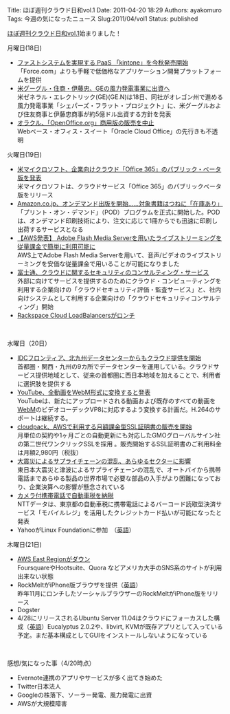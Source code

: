 Title: ほぼ週刊クラウド日和vol.1
Date: 2011-04-20 18:29
Authors: ayakomuro
Tags:  今週の気になったニュース
Slug:2011/04/vol1
Status: published

[ほぼ週刊クラウド日和vol.1](http://www.popowa.com/ayakomuro/almost-weekly-cloud-days-ust "ほぼ週刊クラウド日和")始まりました！  

  
月曜日(18日)  

-   [ファストシステムを実現する PaaS
    「kintone」を今秋発売開始](http://group.cybozu.jp/news/11041801.html)  
   「Force.com」よりも手軽で低価格なアプリケーション開発プラットフォームを提供
-   [米グーグル・住商・伊藤忠、GEの風力発電事業に出資へ](http://jp.ibtimes.com/articles/17781/20110418/65875.htm)  
   米ゼネラル・エレクトリック(GE)(GE.N)は18日、同社がオレゴン州で進める風力発電事業「シェパーズ・フラット・プロジェクト」に、米グーグルおよび住友商事と伊藤忠商事が約5億ドル出資する方針を発表
-   [オラクル、「OpenOffice.org」商用版の販売を中止](http://www.computerworld.jp/topics/move/191318.html)  
   Webベース・オフィス・スイート「Oracle Cloud Office」の先行きも不透明

  
火曜日(19日)  

-   [米マイクロソフト、企業向けクラウド「Office
    365」のパブリック・ベータ版を発表](http://www.rbbtoday.com/article/2011/04/19/76321.html)  
   米マイクロソフトは、クラウドサービス「Office
    365」のパブリックベータ版をリリース
-   [Amazon.co.jp、オンデマンド出版を開始......対象書籍はつねに「在庫あり」](http://www.rbbtoday.com/article/2011/04/19/76312.html)「プリント・オン・デマンド」（POD）プログラムを正式に開始した。PODは、オンデマンド印刷技術により、注文に応じて1冊からでも迅速に印刷し出荷するサービスとなる
-   [【AWS発表】 Adobe Flash Media
    Serverを用いたライブストリーミングを従量課金で簡単に利用可能に](http://aws.typepad.com/aws_japan/2011/04/live-streaming-with-amazon-cloudfront-and-adobe-flash-media-server.html)  
   AWS上でAdobe Flash Media
    Serverを用いて、音声/ビデオのライブストリーミングを安価な従量課金で用いることが可能になりました
-   [富士通、クラウドに関するセキュリティのコンサルティング・サービス](http://www.nikkeibp.co.jp/article/news/20110420/267537/)  
   外部に向けてサービスを提供するのためにクラウド・コンピューティングを利用する企業向けの「クラウドセキュリティ評価・監査サービス」と、社内向けシステムとして利用する企業向けの「クラウドセキュリティコンサルティング」開始
-   [Rackspace Cloud
    LoadBalancers](http://www.rackspace.com/cloud/blog/2011/04/19/announcing-the-launch-of-rackspace-cloud-load-balancers/)[がロンチ](http://www.rackspace.com/cloud/blog/2011/04/19/announcing-the-launch-of-rackspace-cloud-load-balancers/)

  
   
  
水曜日（20日）  

-   [IDCフロンティア、北九州データセンターからもクラウド提供を開始](http://cloud.watch.impress.co.jp/docs/news/20110420_441032.html)  
   首都圏・関西・九州の9カ所でデータセンターを運用している。クラウドサービス提供地域として、従来の首都圏に西日本地域を加えることで、利用者に選択肢を提供する
-   [YouTube、全動画をWebM形式に変換すると発表](http://www.itmedia.co.jp/enterprise/articles/1104/20/news065.html)  
   YouTubeは、新たにアップロードされる動画および既存のすべての動画を[WebM](http://ja.wikipedia.org/wiki/WebM)のビデオコーデックVP8に対応するよう変換する計画だ。H.264のサポートは継続する。
-   [cloudpack、AWSで利用する月額課金型SSL証明書の販売を開始](http://blog.cloudpack.jp/2011/04/press-aws-ssl-1month-2980yen.html)  
   月単位の契約や1ヶ月ごとの自動更新にも対応したGMOグローバルサイン社の第二世代ワンクリックSSLを採用
    。販売開始するSSL証明書のご利用料金は月額2,980円（税抜）
-   [大震災によるサプライチェーンの混乱、あらゆるセクターに影響](http://jp.reuters.com/article/topNews/idJPJAPAN-20720820110420)  
   東日本大震災と津波によるサプライチェーンの混乱で、オートバイから携帯電話まであらゆる製品の世界市場で必要な部品の入手がより困難になっており、企業決算への影響が懸念されている
-   [カメラ付携帯電話で自動車税を納税](http://www.rbbtoday.com/article/2011/04/20/76334.html)  
   NTTデータは、東京都の自動車税に携帯電話によるバーコード読取型決済サービス「モバイルレジ」を活用したクレジットカード払いが可能になったと発表
-   YahooがLinux
    Foundationに参加　（[英語](http://www.linuxfoundation.org/news-media/announcements/2011/04/yahoo-joins-linux-foundation)）

  
木曜日(21日)  

-   [AWS East
    Regionがダウン](http://www.itmedia.co.jp/news/articles/1104/21/news122.html)  
   FoursquareやHootsuite、Quora などアメリカ大手のSNS系のサイトが利用出来ない状態
-   RockMeltがiPhone版ブラウザを提供（[英語](http://www.eweek.com/c/a/Application-Development/RockMelt-for-iPhone-Syncs-with-Mac-PC-Web-Content612927)）  
   昨年11月にロンチしたソーシャルブラウザーのRockMeltがiPhone版をリリース
-   Dogster
-   4/28にリリースされるUbuntu Server
    11.04はクラウドにフォーカスした構成（[英語](http://www.infoworld.com/d/open-source-software/ubuntu-server-geared-future-clouds-568)）Eucalyptus
    2.0.2や、libvirt,
    KVMが既存アプリとして入っている予定。まだ基本構成としてGUIをインストールしないようになっている

  
   
  
感想/気になった事（4/20時点）  

-   Evernote連携のアプリやサービスが多く出てき始めた
-   Twitter日本法人
-   Googleの株落下、ソーラー発電、風力発電に出資
-   AWSが大規模障害

